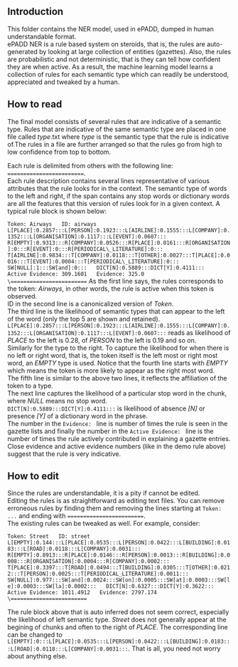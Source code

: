 ## Introduction
This folder contains the NER model, used in ePADD, dumped in human understandable format.  
ePADD NER is a rule based system on steroids, that is, the rules are auto-generated by looking at large collection of entities (gazettes).
Also, the rules are probabilistic and not deterministic, that is they can tell how confident they are when active. 
As a result, the machine learning model learns a collection of rules for each semantic type which can readily be understood, appreciated and tweaked by a human.

## How to read

The final model consists of several rules that are indicative of a semantic type. 
Rules that are indicative of the same semantic type are placed in one file called *type*.txt where *type* is the semantic type that the rule is indicative of.The rules in a file are further arranged so that the rules go from high to low confidence from top to bottom.

Each rule is delimited from others with the following line:  
`========================`.  
Each rule description contains several lines representative of various attributes that the rule looks for in the context.
The semantic type of words to the left and right, if the span contains any stop words or dictionary words are all the features that this version of rules look for in a given context.
A typical rule block is shown below:

`
Token: Airways  
ID: airways  
L[PLACE]:0.2857:::L[PERSON]:0.1923:::L[AIRLINE]:0.1555:::L[COMPANY]:0.1352:::L[ORGANISATION]:0.1117:::L[EVENT]:0.0607:::  
R[EMPTY]:0.9313:::R[COMPANY]:0.0526:::R[PLACE]:0.0161:::R[ORGANISATION]:0:::R[EVENT]:0:::R[PERIODICAL\_LITERATURE]:0:::  
T[AIRLINE]:0.9834:::T[COMPANY]:0.0118:::T[OTHER]:0.0027:::T[PLACE]:0.0016:::T[EVENT]:0.0004:::T[PERIODICAL\_LITERATURE]:0:::  
SW[NULL]:1:::SW[and]:0:::  
DICT[N]:0.5889:::DICT[Y]:0.4111:::  
Active Evidence: 309.1601  
Evidence: 325.0  
\========================
`
As the first line says, the rules corresponds to the token: *Airways*, in other words, the rule is active when this token is observed.  
ID in the second line is a canonicalized version of *Token*.  
The third line is the likelihood of semantic types that can appear to the left of the word (only the top 5 are shown and retained). 
`L[PLACE]:0.2857:::L[PERSON]:0.1923:::L[AIRLINE]:0.1555:::L[COMPANY]:0.1352:::L[ORGANISATION]:0.1117:::L[EVENT]:0.0607:::` reads as likelihood of *PLACE* to the left is 0.28, of *PERSON* to the left is 0.19 and so on.  
Similarly for the type to the right. 
To capture the likelihood for when there is no left or right word, that is, the token itself is the left most or right most word, an *EMPTY* type is used. 
Notice that the fourth line starts with *EMPTY* which means the token is more likely to appear as the right most word.  
The fifth line is similar to the above two lines, it reflects the affiliation of the token to a type.  
The next line captures the likelihood of a particular stop word in the chunk, where *NULL* means no stop word.  
`DICT[N]:0.5889:::DICT[Y]:0.4111:::` is likelihood of absence *[N]* or presence *[Y]* of a dictionary word in the phrase.  
The number in the `Evidence: ` line is number of times the rule is seen in the gazette lists and finally the number in the `Active Evidence: ` line is the number of times the rule actively contributed in explaining a gazette entries.
Close evidence and active evidence numbers (like in the demo rule above) suggest that the rule is very indicative.

## How to edit

Since the rules are understandable, it is a pity if cannot be edited.  
Editing the rules is as straightforward as editing text files. 
You can remove erroneous rules by finding them and removing the lines starting at `Token: ...` and ending with `========================`.  
The existing rules can be tweaked as well. 
For example, consider:  

`
Token: Street  
ID: street  
L[EMPTY]:0.144:::L[PLACE]:0.0535:::L[PERSON]:0.0422:::L[BUILDING]:0.0183:::L[ROAD]:0.0118:::L[COMPANY]:0.0031:::  
R[EMPTY]:0.8913:::R[PLACE]:0.0146:::R[PERSON]:0.0013:::R[BUILDING]:0.0008:::R[ORGANISATION]:0.0004:::R[COMPANY]:0.0002:::  
T[PLACE]:0.3397:::T[ROAD]:0.0494:::T[BUILDING]:0.0305:::T[OTHER]:0.0212:::T[PERSON]:0.0025:::T[PERIODICAL_LITERATURE]:0.0011:::  
SW[NULL]:0.977:::SW[and]:0.0024:::SW[on]:0.0005:::SW[at]:0.0003:::SW[le]:0.0003:::SW[la]:0.0002:::  
DICT[N]:0.6327:::DICT[Y]:0.3622:::  
Active Evidence: 1011.4912  
Evidence: 2797.174  
\========================
`

The rule block above that is auto inferred does not seem correct, especially the likelihood of left semantic type.
*Street* does not generally appear at the begining of chunks and often to the right of *PLACE*. 
The corresponding line can be changed to  
`L[EMPTY]:0:::L[PLACE]:0.0535:::L[PERSON]:0.0422:::L[BUILDING]:0.0183:::L[ROAD]:0.0118:::L[COMPANY]:0.0031:::`.
That is all, you need not worry about anything else. 
